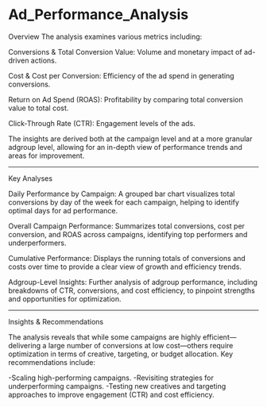 # Ad_Performance_Analysis


Overview
The analysis examines various metrics including:

Conversions & Total Conversion Value: Volume and monetary impact of ad-driven actions.

Cost & Cost per Conversion: Efficiency of the ad spend in generating conversions.

Return on Ad Spend (ROAS): Profitability by comparing total conversion value to total cost.

Click-Through Rate (CTR): Engagement levels of the ads.

The insights are derived both at the campaign level and at a more granular adgroup level, allowing for an in-depth view of performance trends and areas for improvement.
___________________________________________________________________________________________________
Key Analyses

Daily Performance by Campaign:
A grouped bar chart visualizes total conversions by day of the week for each campaign, helping to identify optimal days for ad performance.

Overall Campaign Performance:
Summarizes total conversions, cost per conversion, and ROAS across campaigns, identifying top performers and underperformers.

Cumulative Performance:
Displays the running totals of conversions and costs over time to provide a clear view of growth and efficiency trends.

Adgroup-Level Insights:
Further analysis of adgroup performance, including breakdowns of CTR, conversions, and cost efficiency, to pinpoint strengths and opportunities for optimization.
____________________________________________________________________________________________________
Insights & Recommendations

The analysis reveals that while some campaigns are highly efficient—delivering a large number of conversions at low cost—others require optimization in terms of creative, targeting, or budget allocation. Key recommendations include:

-Scaling high-performing campaigns.
-Revisiting strategies for underperforming campaigns.
-Testing new creatives and targeting approaches to improve engagement (CTR) and cost efficiency.
